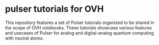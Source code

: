 # pulser tutorials for OVH

This repository features a set of Pulser tutorials organized to be shared in the scope of OVH notebooks. 
These tutorials showcase various features and usecases of Pulser for analog and digital-analog quantum computing 
with neutral atoms.
